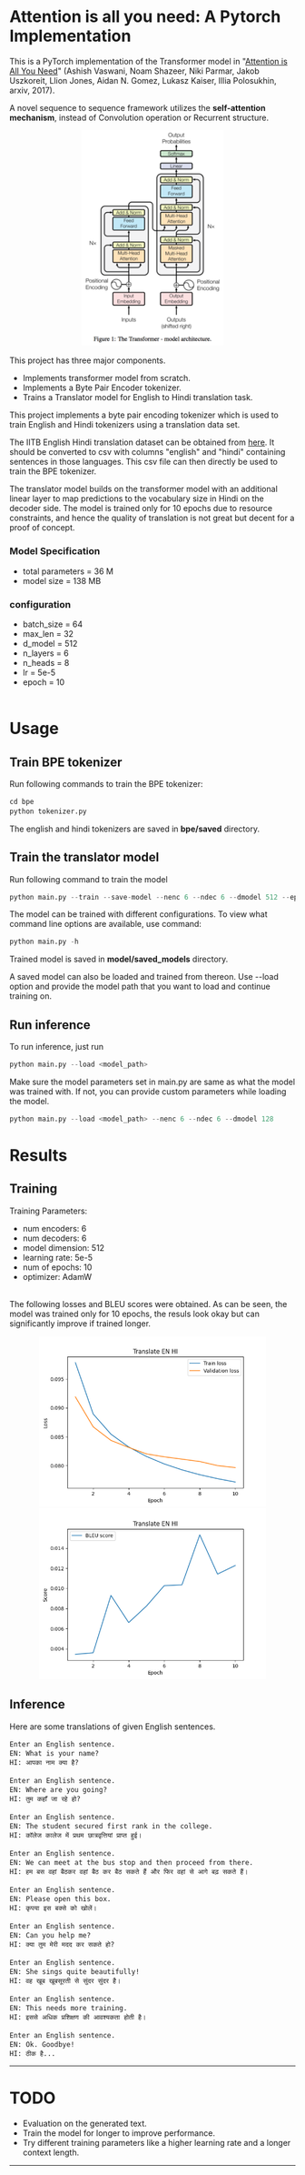 # Attention is all you need: A Pytorch Implementation

This is a PyTorch implementation of the Transformer model in "[Attention is All You Need](https://arxiv.org/abs/1706.03762)" (Ashish Vaswani, Noam Shazeer, Niki Parmar, Jakob Uszkoreit, Llion Jones, Aidan N. Gomez, Lukasz Kaiser, Illia Polosukhin, arxiv, 2017). 


A novel sequence to sequence framework utilizes the **self-attention mechanism**, instead of Convolution operation or Recurrent structure.


<p align="center">
<img src="resources/transformer.png" width="250">
</p>

This project has three major components.
* Implements transformer model from scratch.
* Implements a Byte Pair Encoder tokenizer.
* Trains a Translator model for English to Hindi translation task.

This project implements a byte pair encoding tokenizer which is used to train English and Hindi tokenizers using a translation data set.

The IITB English Hindi translation dataset can be obtained from [here](https://huggingface.co/datasets/cfilt/iitb-english-hindi). It should be converted to csv with columns "english" and "hindi" containing sentences in those languages. This csv file can then directly be used to train the BPE tokenizer.

The translator model builds on the transformer model with an additional linear layer to map predictions to the vocabulary size in Hindi on the decoder side. The model is trained only for 10 epochs due to resource constraints, and hence the quality of translation is not great but decent for a proof of concept.

### Model Specification

* total parameters = 36 M
* model size = 138 MB

### configuration

* batch_size = 64
* max_len = 32
* d_model = 512
* n_layers = 6
* n_heads = 8
* lr = 5e-5
* epoch = 10
<br><br>

# Usage

## Train BPE tokenizer

Run following commands to train the BPE tokenizer:
```python
cd bpe
python tokenizer.py
```

The english and hindi tokenizers are saved in **bpe/saved** directory.

## Train the translator model

Run following command to train the model

```python
python main.py --train --save-model --nenc 6 --ndec 6 --dmodel 512 --epochs 10 --lr 5e-5
```

The model can be trained with different configurations. To view what command line options are available, use command:

```python
python main.py -h
```

Trained model is saved in **model/saved_models** directory.

A saved model can also be loaded and trained from thereon. Use --load option and provide the model path that you want to load and continue training on.

## Run inference

To run inference, just run

```python
python main.py --load <model_path>
```
Make sure the model parameters set in main.py are same as what the model was trained with. If not, you can provide custom parameters while loading the model.

```python
python main.py --load <model_path> --nenc 6 --ndec 6 --dmodel 128
```

# Results
## Training
Training Parameters:
- num encoders: 6
- num decoders: 6
- model dimension: 512
- learning rate: 5e-5
- num of epochs: 10
- optimizer: AdamW
<br><br>

The following losses and BLEU scores were obtained. As can be seen, the model was trained only for 10 epochs, the resuls look okay but can significantly improve if trained longer.

<p align="center">
<img src="resources/lossesbase.png" width="400">
<img src="resources/scoresbase.png" width="400">
</p>
 
  
## Inference
Here are some translations of given English sentences.

```
Enter an English sentence.
EN: What is your name?
HI: आपका नाम क्या है? 

Enter an English sentence.
EN: Where are you going?
HI: तुम कहाँ जा रहे हो? 

Enter an English sentence.
EN: The student secured first rank in the college.
HI: कॉलेज कालेज में प्रथम छात्रवृत्तियां प्राप्त हुई। 

Enter an English sentence.
EN: We can meet at the bus stop and then proceed from there.
HI: हम बस वहां बैठकर वहां बैठ कर बैठ सकते हैं और फिर वहां से आगे बढ़ सकते हैं। 

Enter an English sentence.
EN: Please open this box.
HI: कृपया इस बक्से को खोलें। 

Enter an English sentence.
EN: Can you help me?
HI: क्या तुम मेरी मदद कर सकते हो? 

Enter an English sentence.
EN: She sings quite beautifully!
HI: वह खूब खूबसूरती से सुंदर सुंदर है। 

Enter an English sentence.
EN: This needs more training.
HI: इससे अधिक प्रशिक्षण की आवश्यकता होती है। 

Enter an English sentence.
EN: Ok. Goodbye!
HI: ठीक है... 
```
---
# TODO
  - Evaluation on the generated text.
  - Train the model for longer to improve performance.
  - Try different training parameters like a higher learning rate and a longer context length.
---
